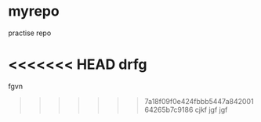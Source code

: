 # myrepo
practise repo

<<<<<<< HEAD
drfg
=======
fgvn
>>>>>>> 7a18f09f0e424fbbb5447a84200164265b7c9186
cjkf
jgf
jgf